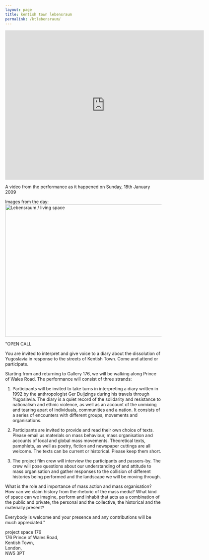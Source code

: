 ```yaml
---
layout: page
title: kentish town lebensraum
permalink: /ktlebensraum/
---
```


<iframe src="https://player.vimeo.com/video/119961768" width="640" height="480" frameborder="0" webkitallowfullscreen mozallowfullscreen allowfullscreen></iframe> 

A video from the performance as it happened on Sunday, 18th January 2009  

Images from the day:
<a data-flickr-embed="true"  href="https://www.flickr.com/photos/lebensraumlivingspace/albums/72157612733355499" title="Lebensraum / living space"><img src="https://c5.staticflickr.com/4/3374/3212621220_a3487a7353_z.jpg" width="640" height="426" alt="Lebensraum / living space"></a><script async src="//embedr.flickr.com/assets/client-code.js" charset="utf-8"></script>

"OPEN CALL

You are invited to interpret and give voice to a diary about the dissolution of Yugoslavia in response to the streets of Kentish Town. Come and attend or participate.

Starting from and returning to Gallery 176, we will be walking along Prince of Wales Road. The performance will consist of three strands:

1) Participants will be invited to take turns in interpreting a diary written in 1992 by the anthropologist Ger Duijzings during his travels through Yugoslavia. The diary is a quiet record of the solidarity and resistance to nationalism and ethnic violence, as well as an account of the unmixing and tearing apart of individuals, communities and a nation. It consists of a series of encounters with different groups, movements and organisations.

2) Participants are invited to provide and read their own choice of texts. Please email us materials on mass behaviour, mass organisation and accounts of local and global mass movements. Theoretical texts, pamphlets, as well as poetry, fiction and newspaper cuttings are all welcome. The texts can be current or historical. Please keep them short.

3) The project film crew will interview the participants and passers-by. The crew will pose questions about our understanding of and attitude to mass organisation and gather responses to the collision of different histories being performed and the landscape we will be moving through.

What is the role and importance of mass action and mass organisation? How can we claim history from the rhetoric of the mass media? What kind of space can we imagine, perform and inhabit that acts as a combination of the public and private, the personal and the collective, the historical and the materially present?

Everybody is welcome and your presence and any contributions will be much appreciated."

project space 176  
176 Prince of Wales Road,  
Kentish Town,  
London,  
NW5 3PT  
